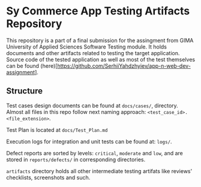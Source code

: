 # Sy Commerce App Testing Artifacts Repository

This repository is a part of a final submission for the assingment from GIMA
University of Applied Sciences Software Testing module. It holds documents and
other artifacts related to testing the target application. Source code of the
tested application as well as most of the test themselves can be found
(here)[https://github.com/SerhiiYahdzhyiev/app-n-web-dev-assignment].

## Structure

Test cases design documents can be found at `docs/cases/`, directory.
Almost all files in this repo follow next naming approach:
`<test_case_id>.<file_extension>`.

Test Plan is located at `docs/Test_Plan.md`

Execution logs for integration and unit tests can be found at: `logs/`.

Defect reports are sorted by levels: `critical`, `moderate` and `low`, and
are stored in `reports/defects/` in corresponding directories.

`artifacts` directory holds all other intermediate testing artifats like reviews' checklists,
screenshots and such.

